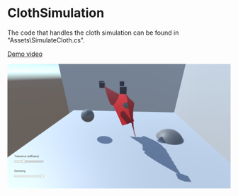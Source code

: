 # ClothSimulation
The code that handles the cloth simulation can be found in "Assets\SimulateCloth.cs".

[Demo video](https://www.youtube.com/watch?v=3aF7-TtgCGg)

![screenshot](https://raw.githubusercontent.com/Mauriits/ClothSimulation/master/screenshot.png)
